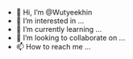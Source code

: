 - 👋 Hi, I’m @Wutyeekhin
- 👀 I’m interested in ...
- 🌱 I’m currently learning ...
- 💞️ I’m looking to collaborate on ...
- 📫 How to reach me ...

<!---
Wutyeekhin/Wutyeekhin is a ✨ special ✨ repository because its `README.md` (this file) appears on your GitHub profile.
You can click the Preview link to take a look at your changes.
--->
